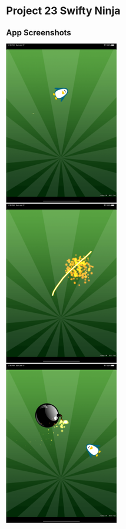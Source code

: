 # Project 23 Swifty Ninja

## App Screenshots
<img src= "/Project23/screenshots/1.png" width = "300">&emsp;
<img src= "/Project23/screenshots/2.png" width = "300">
<img src= "/Project23/screenshots/3.png" width = "300">





